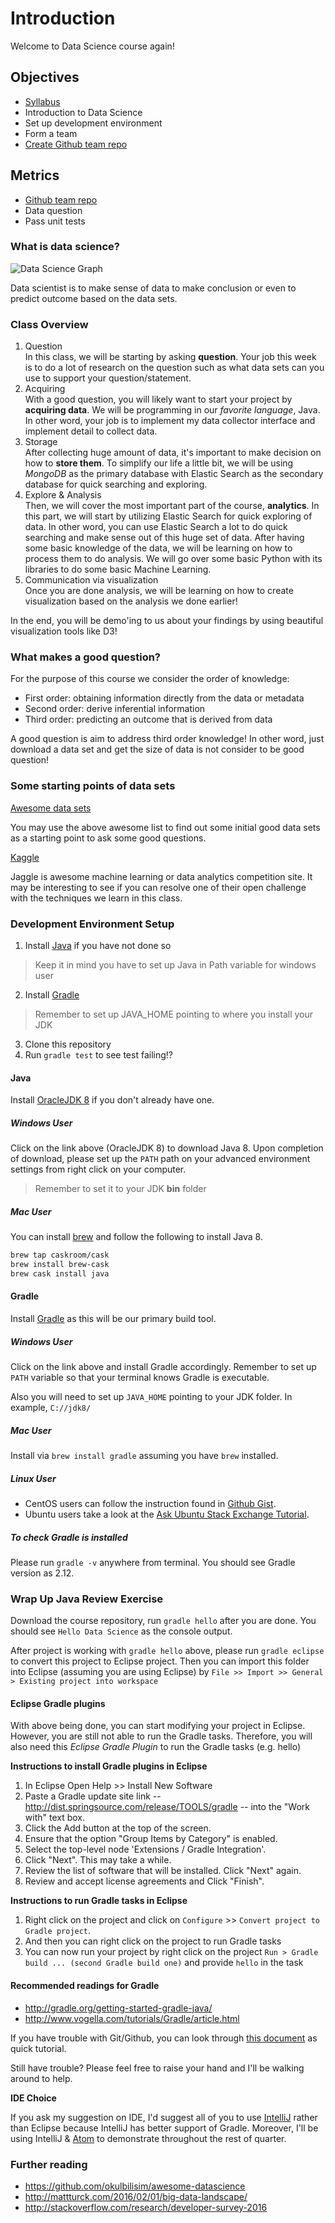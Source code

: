 # Introduction

Welcome to Data Science course again!

## Objectives

* [Syllabus](../syllabus.md)
* Introduction to Data Science
* Set up development environment
* Form a team
* [Create Github team repo][1]

## Metrics

* [Github team repo][1]
* Data question
* Pass unit tests

### What is data science?

![Data Science Graph](imgs/data_science.png)

Data scientist is to make sense of data to make conclusion or even to predict outcome
based on the data sets.

### Class Overview

1. Question  
In this class, we will be starting by asking **question**. Your job this week is to
do a lot of research on the question such as what data sets can you use to support
your question/statement.
2. Acquiring  
With a good question, you will likely want to start your project by **acquiring data**.
We will be programming in our *favorite language*, Java. In other word, your job
is to implement my data collector interface and implement detail to collect data.
3. Storage  
After collecting huge amount of data, it's important to make decision on how to **store them**.
To simplify our life a little bit, we will be using *MongoDB* as the primary database
with Elastic Search as the secondary database for quick searching and exploring.
4. Explore & Analysis  
Then, we will cover the most important part of the course, **analytics**. In this part,
we will start by utilizing Elastic Search for quick exploring of data. In other word,
you can use Elastic Search a lot to do quick searching and make sense out of this
huge set of data. After having some basic knowledge of the data, we will be learning
on how to process them to do analysis. We will go over some basic Python with its
libraries to do some basic Machine Learning.
5. Communication via visualization  
Once you are done analysis, we will be learning on how to create visualization based
on the analysis we done earlier!

In the end, you will be demo'ing to us about your findings by using beautiful
visualization tools like D3!

### What makes a good question?

For the purpose of this course we consider the order of knowledge:

* First order: obtaining information directly from the data or metadata
* Second order: derive inferential information
* Third order: predicting an outcome that is derived from data

A good question is aim to address third order knowledge! In other word,
just download a data set and get the size of data is not consider to be
good question!

### Some starting points of data sets

[Awesome data sets](https://github.com/caesar0301/awesome-public-datasets)

You may use the above awesome list to find out some initial good data
sets as a starting point to ask some good questions.

[Kaggle](https://www.kaggle.com/)

Jaggle is awesome machine learning or data analytics competition site.
It may be interesting to see if you can resolve one of their open
challenge with the techniques we learn in this class.

### Development Environment Setup

1. Install [Java](http://www.oracle.com/technetwork/java/javase/downloads/jdk8-downloads-2133151.html) if you have not done so
> Keep it in mind you have to set up Java in Path variable for windows user
2. Install [Gradle](http://gradle.org/)
> Remember to set up JAVA_HOME pointing to where you install your JDK
3. Clone this repository
4. Run `gradle test` to see test failing!?

#### Java

Install [OracleJDK 8](http://www.oracle.com/technetwork/java/javase/downloads/index.html) if you don't already have one.

##### Windows User

Click on the link above (OracleJDK 8) to download Java 8. Upon completion of
download, please set up the `PATH` path on your advanced environment settings from right click on your computer.

> Remember to set it to your JDK **bin** folder

##### Mac User

You can install [brew](http://brew.sh/) and follow the following to install Java 8.

```sh
brew tap caskroom/cask
brew install brew-cask
brew cask install java
```

#### Gradle

Install [Gradle](https://gradle.org/) as this will be our primary build tool.

##### Windows User

Click on the link above and install Gradle accordingly. Remember to set up `PATH`
variable so that your terminal knows Gradle is executable.

Also you will need to set up `JAVA_HOME` pointing to your JDK folder. In example, `C://jdk8/`

##### Mac User

Install via `brew install gradle` assuming you have `brew` installed.

##### Linux User

* CentOS users can follow the instruction found in [Github Gist](https://gist.github.com/parzonka/9371885).  
* Ubuntu users take a look at the [Ask Ubuntu Stack Exchange Tutorial](https://askubuntu.com/questions/328178/gradle-in-ubuntu).

##### To check Gradle is installed

Please run `gradle -v` anywhere from terminal. You should see Gradle version as 2.12.

### Wrap Up Java Review Exercise

Download the course repository, run `gradle hello` after you are done. You should see
`Hello Data Science` as the console output.

After project is working with `gradle hello` above, please run `gradle eclipse` to convert
this project to Eclipse project. Then you can import this folder into Eclipse
(assuming you are using Eclipse) by `File >> Import >> General > Existing project into workspace`

#### Eclipse Gradle plugins

With above being done, you can start modifying your project in Eclipse. However, you are
still not able to run the Gradle tasks. Therefore, you will also need this *Eclipse Gradle Plugin*
to run the Gradle tasks (e.g. hello)

**Instructions to install Gradle plugins in Eclipse**

1. In Eclipse Open Help >> Install New Software
2. Paste a Gradle update site link -- http://dist.springsource.com/release/TOOLS/gradle -- into the "Work with" text box.
3. Click the Add button at the top of the screen.
4. Ensure that the option "Group Items by Category" is enabled.
5. Select the top-level node 'Extensions / Gradle Integration'.
6. Click "Next". This may take a while.
7. Review the list of software that will be installed. Click "Next" again.
8. Review and accept license agreements and Click "Finish".

**Instructions to run Gradle tasks in Eclipse**

1. Right click on the project and click on `Configure` >> `Convert project to Gradle project`.
2. And then you can right click on the project to run Gradle tasks
3. You can now run your project by right click on the project `Run > Gradle build ... (second Gradle build one)` and provide `hello` in the task

#### Recommended readings for Gradle

* http://gradle.org/getting-started-gradle-java/
* http://www.vogella.com/tutorials/Gradle/article.html

If you have trouble with Git/Github, you can look through [this document](https://github.com/csula/cs460-fall-2015/blob/master/documents/misc/github-tutorial.md) as quick tutorial.

Still have trouble? Please feel free to raise your hand and I'll be walking around to help.

**IDE Choice**

If you ask my suggestion on IDE, I'd suggest all of you to use [IntelliJ](https://www.jetbrains.com/idea/) rather than Eclipse because IntelliJ has better support of Gradle. Moreover, I'll be using IntelliJ & [Atom](https://atom.io/) to demonstrate throughout the rest of quarter.

### Further reading

* https://github.com/okulbilisim/awesome-datascience
* http://mattturck.com/2016/02/01/big-data-landscape/
* http://stackoverflow.com/research/developer-survey-2016

[1]: https://classroom.github.com/group-assignment-invitations/3e4af577b77cf362717862f3f18b93ed
